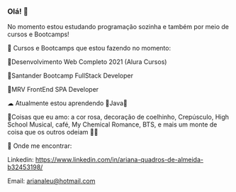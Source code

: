 ### Olá! 🐇

No momento estou estudando programação sozinha e também por meio de cursos e Bootcamps!

🍥 Cursos e Bootcamps que estou fazendo no momento:

🌸Desenvolvimento Web Completo 2021 (Alura Cursos)

🌸Santander Bootcamp FullStack Developer

🌸MRV FrontEnd SPA Developer

☁ Atualmente estou aprendendo 🍓Java🍓


🍰Coisas que eu amo: a cor rosa, decoração de coelhinho, Crepúsculo, High School Musical, café, My Chemical Romance, BTS, e mais um monte de coisa que os outros odeiam 👩‍🦲



💌 Onde me encontrar:

Linkedin: https://www.linkedin.com/in/ariana-quadros-de-almeida-b32453198/

Email: arianaleu@hotmail.com
